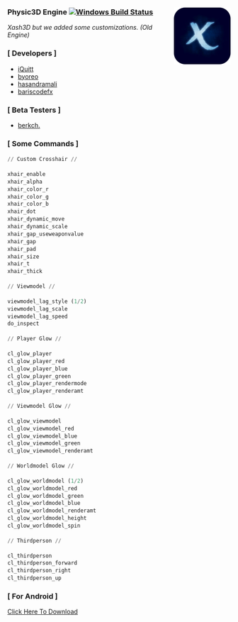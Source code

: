 ### Physic3D Engine <img align="right" width="128" height="128" src="https://github.com/byoreo/icons/blob/main/physic3d.png" alt="XASH" /> [![Windows Build Status](https://ci.appveyor.com/api/projects/status/github/byoreo/physic3d-go9xc?svg=true)](https://ci.appveyor.com/project/byoreo/physic3d-go9xc) 

*Xash3D but we added some customizations. (Old Engine)*

### [ Developers ]

- [iQuitt](https://github.com/iquitt)
- [byoreo](https://github.com/byoreo)
- [hasandramali](https://github.com/hasandramali)
- [bariscodefx](https://github.com/bariscodefxy)

### [ Beta Testers ]

- [berkch.](https://github.com/qberkdc)

### [ Some Commands ]
```py
// Custom Crosshair //

xhair_enable 
xhair_alpha
xhair_color_r
xhair_color_g
xhair_color_b
xhair_dot
xhair_dynamic_move
xhair_dynamic_scale
xhair_gap_useweaponvalue
xhair_gap 
xhair_pad
xhair_size
xhair_t
xhair_thick

// Viewmodel //

viewmodel_lag_style (1/2)
viewmodel_lag_scale
viewmodel_lag_speed
do_inspect

// Player Glow //

cl_glow_player
cl_glow_player_red
cl_glow_player_blue
cl_glow_player_green
cl_glow_player_rendermode
cl_glow_player_renderamt

// Viewmodel Glow //

cl_glow_viewmodel
cl_glow_viewmodel_red
cl_glow_viewmodel_blue
cl_glow_viewmodel_green
cl_glow_viewmodel_renderamt

// Worldmodel Glow //

cl_glow_worldmodel (1/2)
cl_glow_worldmodel_red
cl_glow_worldmodel_green
cl_glow_worldmodel_blue
cl_glow_worldmodel_renderamt
cl_glow_worldmodel_height
cl_glow_worldmodel_spin

// Thirdperson //

cl_thirdperson
cl_thirdperson_forward
cl_thirdperson_right
cl_thirdperson_up

```

### [ For Android ]
[Click Here To Download]([https://github.com/Physic3D/physic3d-android/releases/download/1/physic3d.apk])
